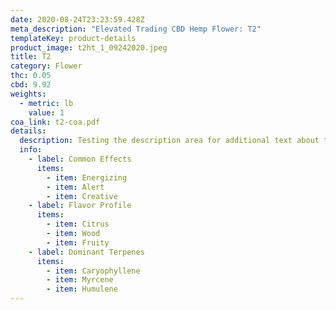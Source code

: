 ```yaml
---
date: 2020-08-24T23:23:59.428Z
meta_description: "Elevated Trading CBD Hemp Flower: T2"
templateKey: product-details
product_image: t2ht_1_09242020.jpeg
title: T2
category: Flower
thc: 0.05
cbd: 9.92
weights:
  - metric: lb
    value: 1
coa_link: t2-coa.pdf
details:
  description: Testing the description area for additional text about the product.
  info:
    - label: Common Effects
      items:
        - item: Energizing
        - item: Alert
        - item: Creative
    - label: Flavor Profile
      items:
        - item: Citrus
        - item: Wood
        - item: Fruity
    - label: Dominant Terpenes
      items:
        - item: Caryophyllene
        - item: Myrcene
        - item: Humulene
---
```

